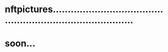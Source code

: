 # nftpictures................................................................................
# soon...
